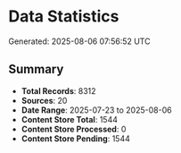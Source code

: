 # Data Statistics

Generated: 2025-08-06 07:56:52 UTC

## Summary

- **Total Records**: 8312
- **Sources**: 20
- **Date Range**: 2025-07-23 to 2025-08-06
- **Content Store Total**: 1544
- **Content Store Processed**: 0
- **Content Store Pending**: 1544
